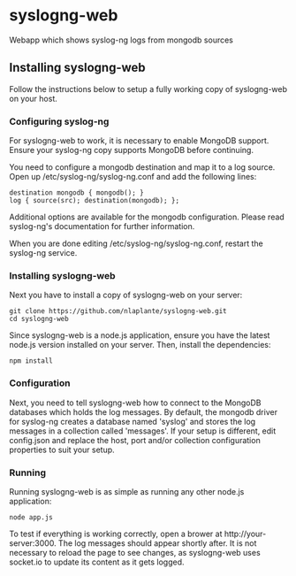 # syslogng-web

Webapp which shows syslog-ng logs from mongodb sources

## Installing syslogng-web

Follow the instructions below to setup a fully working copy of syslogng-web on your host.

### Configuring syslog-ng

For syslogng-web to work, it is necessary to enable MongoDB support. Ensure your syslog-ng copy
supports MongoDB before continuing.

You need to configure a mongodb destination and map it to a log source. Open up /etc/syslog-ng/syslog-ng.conf 
and add the following lines:

```
destination mongodb { mongodb(); }
log { source(src); destination(mongodb); };
```

Additional options are available for the mongodb configuration. Please read syslog-ng's documentation for 
further information.

When you are done editing /etc/syslog-ng/syslog-ng.conf, restart the syslog-ng service.

### Installing syslogng-web

Next you have to install a copy of syslogng-web on your server:

```
git clone https://github.com/nlaplante/syslogng-web.git
cd syslogng-web
```

Since syslogng-web is a node.js application, ensure you have the latest node.js version installed on your server. Then,
install the dependencies:

```
npm install
```

### Configuration

Next, you need to tell syslogng-web how to connect to the MongoDB databases which holds the log messages. 
By default, the mongodb driver for syslog-ng creates a database named 'syslog' and stores the log messages
in a collection called 'messages'. If your setup is different, edit config.json and replace the host, port and/or collection
configuration properties to suit your setup.

### Running

Running syslogng-web is as simple as running any other node.js application:

```
node app.js
```

To test if everything is working correctly, open a brower at http://your-server:3000. The log messages should appear 
shortly after. It is not necessary to reload the page to see changes, as syslogng-web uses socket.io to update
its content as it gets logged.
